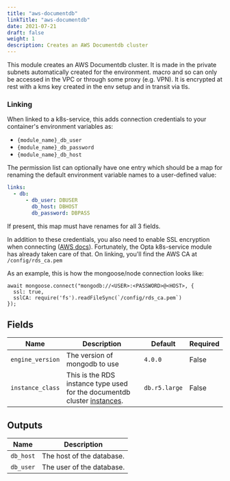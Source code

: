 ```yaml
---
title: "aws-documentdb"
linkTitle: "aws-documentdb"
date: 2021-07-21
draft: false
weight: 1
description: Creates an AWS Documentdb cluster
---
```


This module creates an AWS Documentdb cluster. It is made in the private subnets automatically created for the environment.
macro and so can only be accessed in the VPC or through some proxy (e.g. VPN). It is encrypted
at rest with a kms key created in the env setup and in transit via tls.

### Linking

When linked to a k8s-service, this adds connection credentials to your container's environment variables as:

- `{module_name}_db_user`
- `{module_name}_db_password`
- `{module_name}_db_host`

The permission list can optionally have one entry which should be a map for renaming the default environment variable
names to a user-defined value:

```yaml
links:
  - db:
      - db_user: DBUSER
        db_host: DBHOST
        db_password: DBPASS
```

If present, this map must have renames for all 3 fields.

In addition to these credentials, you also need to enable SSL encryption when
connecting ([AWS docs](https://docs.aws.amazon.com/documentdb/latest/developerguide/connect_programmatically.html)).
Fortunately, the Opta k8s-service module has already taken care of that. On linking, you'll
find the AWS CA at `/config/rds_ca.pem`

As an example, this is how the mongoose/node connection looks like:

```
await mongoose.connect("mongodb://<USER>:<PASSWORD>@<HOST>, {
  ssl: true,
  sslCA: require('fs').readFileSync(`/config/rds_ca.pem`)
});
```

## Fields


| Name      | Description | Default | Required |
| ----------- | ----------- | ------- | -------- |
| `engine_version` | The version of mongodb to use | `4.0.0` | False |
| `instance_class` | This is the RDS instance type used for the documentdb cluster [instances](https://aws.amazon.com/documentdb/pricing/). | `db.r5.large` | False |

## Outputs


| Name      | Description |
| ----------- | ----------- |
| `db_host` | The host of the database. |
| `db_user` | The user of the database. |